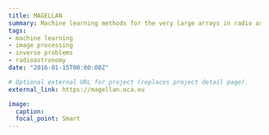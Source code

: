 ```yaml
---
title: MAGELLAN
summary: Machine learning methods for the very large arrays in radio astronomy.
tags:
- machine learning
- image processing
- inverse problems
- radioastronomy
date: "2016-01-15T00:00:00Z"

# Optional external URL for project (replaces project detail page).
external_link: https://magellan.oca.eu

image:
  caption: 
  focal_point: Smart
---
```

